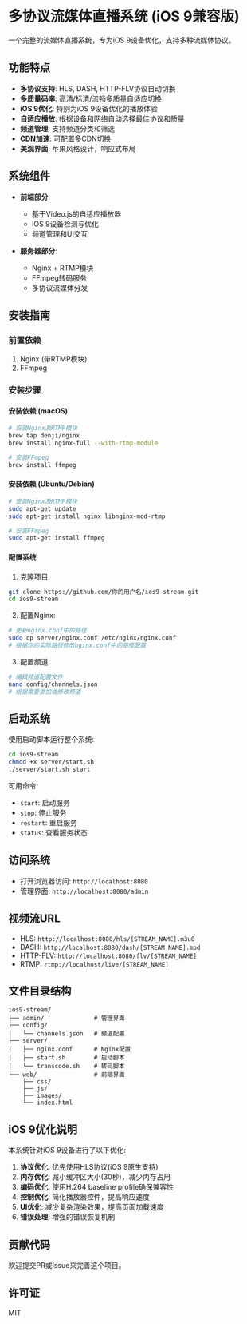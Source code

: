 # 多协议流媒体直播系统 (iOS 9兼容版)

一个完整的流媒体直播系统，专为iOS 9设备优化，支持多种流媒体协议。

## 功能特点

- **多协议支持**: HLS, DASH, HTTP-FLV协议自动切换
- **多质量码率**: 高清/标清/流畅多质量自适应切换
- **iOS 9优化**: 特别为iOS 9设备优化的播放体验
- **自适应播放**: 根据设备和网络自动选择最佳协议和质量
- **频道管理**: 支持频道分类和筛选
- **CDN加速**: 可配置多CDN切换
- **美观界面**: 苹果风格设计，响应式布局

## 系统组件

- **前端部分**:
  - 基于Video.js的自适应播放器
  - iOS 9设备检测与优化
  - 频道管理和UI交互

- **服务器部分**:
  - Nginx + RTMP模块
  - FFmpeg转码服务
  - 多协议流媒体分发

## 安装指南

### 前置依赖

1. Nginx (带RTMP模块)
2. FFmpeg

### 安装步骤

#### 安装依赖 (macOS)

```bash
# 安装Nginx及RTMP模块
brew tap denji/nginx
brew install nginx-full --with-rtmp-module

# 安装FFmpeg
brew install ffmpeg
```

#### 安装依赖 (Ubuntu/Debian)

```bash
# 安装Nginx及RTMP模块
sudo apt-get update
sudo apt-get install nginx libnginx-mod-rtmp

# 安装FFmpeg
sudo apt-get install ffmpeg
```

#### 配置系统

1. 克隆项目:

```bash
git clone https://github.com/你的用户名/ios9-stream.git
cd ios9-stream
```

2. 配置Nginx:

```bash
# 更新nginx.conf中的路径
sudo cp server/nginx.conf /etc/nginx/nginx.conf
# 根据你的实际路径修改nginx.conf中的路径配置
```

3. 配置频道:

```bash
# 编辑频道配置文件
nano config/channels.json
# 根据需要添加或修改频道
```

## 启动系统

使用启动脚本运行整个系统:

```bash
cd ios9-stream
chmod +x server/start.sh
./server/start.sh start
```

可用命令:
- `start`: 启动服务
- `stop`: 停止服务
- `restart`: 重启服务
- `status`: 查看服务状态

## 访问系统

- 打开浏览器访问: `http://localhost:8080`
- 管理界面: `http://localhost:8080/admin`

## 视频流URL

- HLS: `http://localhost:8080/hls/[STREAM_NAME].m3u8`
- DASH: `http://localhost:8080/dash/[STREAM_NAME].mpd`
- HTTP-FLV: `http://localhost:8080/flv/[STREAM_NAME]`
- RTMP: `rtmp://localhost/live/[STREAM_NAME]`

## 文件目录结构

```
ios9-stream/
├── admin/              # 管理界面
├── config/
│   └── channels.json   # 频道配置
├── server/
│   ├── nginx.conf      # Nginx配置
│   ├── start.sh        # 启动脚本
│   └── transcode.sh    # 转码脚本
└── web/                # 前端界面
    ├── css/
    ├── js/
    ├── images/
    └── index.html
```

## iOS 9优化说明

本系统针对iOS 9设备进行了以下优化:

1. **协议优化**: 优先使用HLS协议(iOS 9原生支持)
2. **内存优化**: 减小缓冲区大小(30秒)，减少内存占用
3. **编码优化**: 使用H.264 baseline profile确保兼容性
4. **控制优化**: 简化播放器控件，提高响应速度
5. **UI优化**: 减少复杂渲染效果，提高页面加载速度
6. **错误处理**: 增强的错误恢复机制

## 贡献代码

欢迎提交PR或Issue来完善这个项目。

## 许可证

MIT 